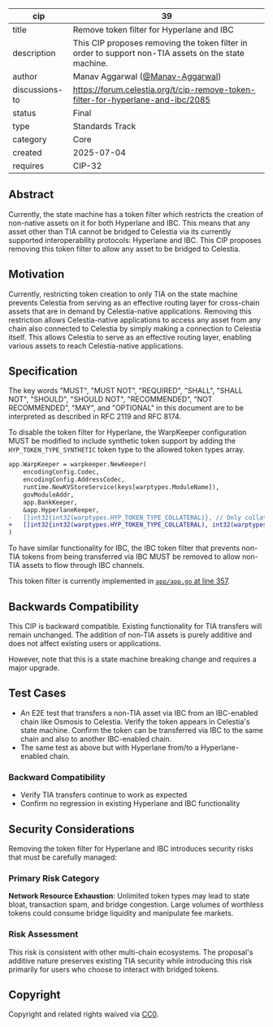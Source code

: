 | cip | 39 |
| - | - |
| title | Remove token filter for Hyperlane and IBC |
| description | This CIP proposes removing the token filter in order to support non-TIA assets on the state machine. |
| author | Manav Aggarwal ([@Manav-Aggarwal](https://github.com/Manav-Aggarwal)) |
| discussions-to | <https://forum.celestia.org/t/cip-remove-token-filter-for-hyperlane-and-ibc/2085> |
| status | Final |
| type | Standards Track |
| category | Core |
| created | 2025-07-04 |
| requires | CIP-32 |

## Abstract

Currently, the state machine has a token filter which restricts the creation of non-native assets on it for both Hyperlane and IBC. This means that any asset other than TIA cannot be bridged to Celestia via its currently supported interoperability protocols: Hyperlane and IBC. This CIP proposes removing this token filter to allow any asset to be bridged to Celestia.

## Motivation

Currently, restricting token creation to only TIA on the state machine prevents Celestia from serving as an effective routing layer for cross-chain assets that are in demand by Celestia-native applications. Removing this restriction allows Celestia-native applications to access any asset from any chain also connected to Celestia by simply making a connection to Celestia itself. This allows Celestia to serve as an effective routing layer, enabling various assets to reach Celestia-native applications.

## Specification

The key words "MUST", "MUST NOT", "REQUIRED", "SHALL", "SHALL NOT", "SHOULD", "SHOULD NOT", "RECOMMENDED", "NOT RECOMMENDED", "MAY", and "OPTIONAL" in this document are to be interpreted as described in RFC 2119 and RFC 8174.

To disable the token filter for Hyperlane, the WarpKeeper configuration MUST be modified to include synthetic token support by adding the `HYP_TOKEN_TYPE_SYNTHETIC` token type to the allowed token types array.

```diff
app.WarpKeeper = warpkeeper.NewKeeper(
    encodingConfig.Codec,
    encodingConfig.AddressCodec,
    runtime.NewKVStoreService(keys[warptypes.ModuleName]),
    govModuleAddr,
    app.BankKeeper,
    &app.HyperlaneKeeper,
-   []int32{int32(warptypes.HYP_TOKEN_TYPE_COLLATERAL)}, // Only collateral tokens
+   []int32{int32(warptypes.HYP_TOKEN_TYPE_COLLATERAL), int32(warptypes.HYP_TOKEN_TYPE_SYNTHETIC)}, // Add synthetic tokens
)
```

To have similar functionality for IBC, the IBC token filter that prevents non-TIA tokens from being transferred via IBC MUST be removed to allow non-TIA assets to flow through IBC channels.

This token filter is currently implemented in [`app/app.go` at line 357](https://github.com/celestiaorg/celestia-app/blob/c1f2a4c5c773f20c25043f98f4b8759b603ce825/app/app.go#L357).

## Backwards Compatibility

This CIP is backward compatible. Existing functionality for TIA transfers will remain unchanged. The addition of non-TIA assets is purely additive and does not affect existing users or applications.

However, note that this is a state machine breaking change and requires a major upgrade.

## Test Cases

- An E2E test that transfers a non-TIA asset via IBC from an IBC-enabled chain like Osmosis to Celestia. Verify the token appears in Celestia's state machine. Confirm the token can be transferred via IBC to the same chain and also to another IBC-enabled chain.
- The same test as above but with Hyperlane from/to a Hyperlane-enabled chain.

### Backward Compatibility

- Verify TIA transfers continue to work as expected
- Confirm no regression in existing Hyperlane and IBC functionality

## Security Considerations

Removing the token filter for Hyperlane and IBC introduces security risks that must be carefully managed:

### Primary Risk Category

**Network Resource Exhaustion**: Unlimited token types may lead to state bloat, transaction spam, and bridge congestion. Large volumes of worthless tokens could consume bridge liquidity and manipulate fee markets.

### Risk Assessment

This risk is consistent with other multi-chain ecosystems. The proposal's additive nature preserves existing TIA security while introducing this risk primarily for users who choose to interact with bridged tokens.

## Copyright

Copyright and related rights waived via [CC0](https://github.com/celestiaorg/CIPs/blob/main/LICENSE).
